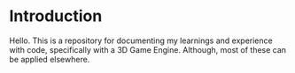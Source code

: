 # Introduction

Hello. This is a repository for documenting my learnings and experience with code, specifically with a 3D Game Engine. Although, most of these can be applied elsewhere.
